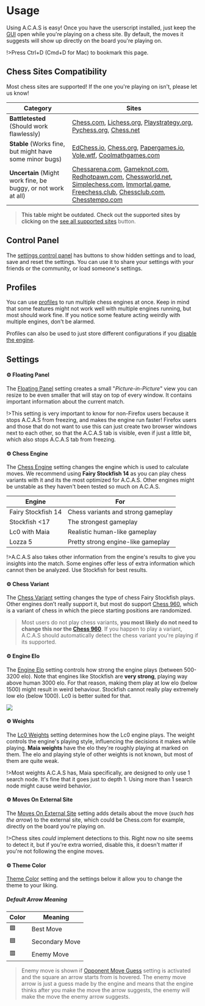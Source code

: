 # Usage

Using A.C.A.S is easy! Once you have the userscript installed, just keep the <a target="_about" href="../">GUI</a> open while you're playing on a chess site. By default, the moves it suggests will show up directly on the board you're playing on.

!>Press Ctrl+D (Cmd+D for Mac) to bookmark this page.

<a id="lottie-animation"/>

## Chess Sites Compatibility  

Most chess sites are supported! If the one you're playing on isn't, please let us know!

| Category       | Sites |
|---------------|-------|
| **Battletested** (Should work flawlessly) | [Chess.com](https://www.chess.com/play), [Lichess.org](https://www.lichess.org), [Playstrategy.org](https://playstrategy.org), [Pychess.org](https://www.pychess.org/), [Chess.net](http://chess.net/) |
| **Stable** (Works fine, but might have some minor bugs) | [EdChess.io](https://app.edchess.io/), [Chess.org](https://chess.org), [Papergames.io](https://papergames.io/en/chess), [Vole.wtf](https://vole.wtf/kilobytes-gambit/), [Coolmathgames.com](https://www.coolmathgames.com/0-chess) |
| **Uncertain** (Might work fine, be buggy, or not work at all) | [Chessarena.com](https://chessarena.com/lobby), [Gameknot.com](https://gameknot.com), [Redhotpawn.com](https://redhotpawn.com), [Chessworld.net](https://chessworld.net), [Simplechess.com](https://www.simplechess.com/), [Immortal.game](https://immortal.game/), [Freechess.club](https://www.freechess.club/), [Chessclub.com](https://www.chessclub.com), [Chesstempo.com](https://www.chesstempo.com) |

>This table might be outdated. Check out the supported sites by clicking on the <a target="_about" href="../?hl=supportedSites">see all supported sites</a> button.

## Control Panel

The <a target="_about" href="../?hl=controlPanel">settings control panel</a> has buttons to show hidden settings and to load, save and reset the settings. You can use it to share your settings with your friends or the community, or load someone's settings.

## Profiles

You can use <a target="_about" href="../?shl=chessEngineProfile">profiles</a> to run multiple chess engines at once. Keep in mind that some features might not work well with multiple engines running, but most should work fine. If you notice some feature acting weirdly with multiple engines, don't be alarmed.

Profiles can also be used to just store different configurations if you <a target="_about" href="../?shl=engineEnabled">disable the engine</a>.

## Settings

#### ⚙️ Floating Panel

The <a target="_about" href="../?shl=pip">Floating Panel</a> setting creates a small "*Picture-in-Picture*" view you can resize to be even smaller that will stay on top of every window. It contains important information about the current match.

!>This setting is very important to know for non-Firefox users because it stops A.C.A.S from freezing, and makes the engine run faster! Firefox users and those that do not want to use this can just create two browser windows next to each other, so that the A.C.A.S tab is visible, even if just a little bit, which also stops A.C.A.S tab from freezing.

#### ⚙️ Chess Engine

The <a target="_about" href="../?shl=chessEngine">Chess Engine</a> setting changes the engine which is used to calculate moves. We recommend using **Fairy Stockfish 14** as you can play chess variants with it and its the most optimized for A.C.A.S. Other engines might be unstable as they haven't been tested so much on A.C.A.S.

| Engine | For |
|-----|-----|
| Fairy Stockfish 14 | Chess variants and strong gameplay |
| Stockfish <17 | The strongest gameplay |
| Lc0 with Maia | Realistic human-like gameplay |
| Lozza 5 | Pretty strong engine-like gameplay |

!>A.C.A.S also takes other information from the engine's results to give you insights into the match. Some engines offer less of extra information which cannot then be analyzed. Use Stockfish for best results.

<div class="gas"></div>

#### ⚙️ Chess Variant

The <a target="_about" href="../?shl=chessVariant">Chess Variant</a> setting changes the type of chess Fairy Stockfish plays. Other engines don’t really support it, but most do support <a target="_about" href="../?shl=useChess960">Chess 960</a>, which is a variant of chess in which the piece starting positions are randomized.

>Most users do not play chess variants, **you most likely do not need to change this nor the <a target="_about" href="../?shl=useChess960">Chess 960</a>**. If you happen to play a variant, A.C.A.S should automatically detect the chess variant you're playing if its supported.

#### ⚙️ Engine Elo

The <a target="_about" href="../?shl=engineElo">Engine Elo</a> setting controls how strong the engine plays (between 500-3200 elo). Note that engines like Stockfish are **very strong**, playing way above human 3000 elo. For that reason, making them play at low elo (below 1500) might result in weird behaviour. Stockfish cannot really play extremely low elo (below 1000). Lc0 is better suited for that.

<img src="img/chart.png">

#### ⚙️ Weights

The <a target="_about" href="../?shl=lc0Weight">Lc0 Weights</a> setting determines how the Lc0 engine plays. The weight controls the engine's playing style, influencing the decisions it makes while playing. **Maia weights** have the elo they're roughly playing at marked on them. The elo and playing style of other weights is not known, but most of them are quite weak.

!>Most weights A.C.A.S has, Maia specifically, are designed to only use 1 search node. It's fine that it goes just to depth 1. Using more than 1 search node might cause weird behavior.

#### ⚙️ Moves On External Site

The <a target="_about" href="../?shl=displayMovesOnExternalSite">Moves On External Site</a> setting adds details about the move (*such has the arrow*) to the external site, which could be Chess.com for example, directly on the board you're playing on.

!>Chess sites *could* implement detections to this. Right now no site seems to detect it, but if you're extra worried, disable this, it doesn't matter if you're not following the engine moves.

#### ⚙️ Theme Color
<a target="_about" href="../?shl=themeColorHex">Theme Color</a> setting and the settings below it allow you to change the theme to your liking.

##### Default Arrow Meaning

| Color    | Meaning  |
|----------------------|----------------------|
| 🟩 | Best Move |
| 🟦 | Secondary Move |
| 🟥 | Enemy Move |

> Enemy move is shown if <a target="_about" href="../?shl=showOpponentMoveGuess">Opponent Move Guess</a> setting is activated and the square an arrow starts from is hovered. The enemy move arrow is just a guess made by the engine and means that the engine thinks after you make the move the arrow suggests, the enemy will make the move the enemy arrow suggests.

<div class="gas"></div>